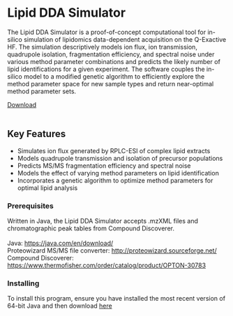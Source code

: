 # Lipid DDA Simulator

The Lipid DDA Simulator is a proof-of-concept computational tool for in-silico simulation of lipidomics data-dependent acquisition on the Q-Exactive HF.  The simulation descriptively models ion flux, ion transmission, quadrupole isolation, fragmentation efficiency, and spectral noise under various method parameter combinations and predicts the likely number of lipid identifications for a given experiment.  The software couples the in-silico model to a modified genetic algorithm to efficiently explore the method parameter space for new sample types and return near-optimal method parameter sets.

[Download](https://github.com/coongroup/Lipid-DDA-Simulator/releases/latest)
<br><br>

## Key Features

* Simulates ion flux generated by RPLC-ESI of complex lipid extracts
* Models quadrupole transmission and isolation of precursor populations
* Predicts MS/MS fragmentation efficiency and spectral noise
* Models the effect of varying method parameters on lipid identification
* Incorporates a genetic algorithm to optimize method parameters for optimal lipid analysis

### Prerequisites

Written in Java, the Lipid DDA Simulator accepts .mzXML files and chromatographic peak tables from Compound Discoverer.<br><br>
Java: https://java.com/en/download/<br>
Proteowizard MS/MS file converter: http://proteowizard.sourceforge.net/ <br>
Compound Discoverer: https://www.thermofisher.com/order/catalog/product/OPTON-30783<br>

### Installing

To install this program, ensure you have installed the most recent version of 64-bit Java and then download [here](https://github.com/coongroup/Lipid-DDA-Simulator/releases/latest)

